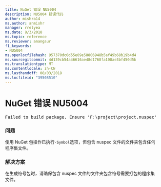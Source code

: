 ```yaml
---
title: NuGet 错误 NU5004
description: NU5004 错误代码
author: mishra14
ms.author: anmishr
manager: rrelyea
ms.date: 8/3/2018
ms.topic: reference
ms.reviewer: anangaur
f1_keywords:
- NU5004
ms.openlocfilehash: 957370dc0d55e09e58806948b5af49b68b19b4d4
ms.sourcegitcommit: 4d139cb54a46616ae48d1768fa108ae3bf450d5b
ms.translationtype: MT
ms.contentlocale: zh-CN
ms.lasthandoff: 08/03/2018
ms.locfileid: "39508510"
---
```

# <a name="nuget-error-nu5004"></a>NuGet 错误 NU5004
<pre>Failed to build package. Ensure 'F:\project\project.nuspec' includes assembly files. For help on building symbols package, visit http://docs.nuget.org/.</pre>

### <a name="issue"></a>问题

使用 NuGet 包操作已执行`-Symbol`选项，但包含 nuspec 文件的文件夹包含任何程序集文件。 


### <a name="solution"></a>解决方案

在生成符号包时，请确保包含 nuspec 文件的文件夹包含符号需要打包的程序集文件。

